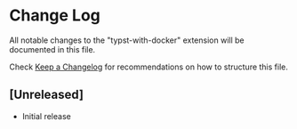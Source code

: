 # Change Log

All notable changes to the "typst-with-docker" extension will be documented in this file.

Check [Keep a Changelog](http://keepachangelog.com/) for recommendations on how to structure this file.

## [Unreleased]

- Initial release